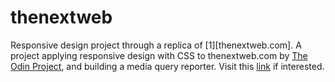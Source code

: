 # thenextweb
Responsive design project through a replica of [1][thenextweb.com].
A project applying responsive design with CSS to thenextweb.com by [The Odin Project][2], and building a media query reporter.
Visit this [link][3] if interested.

[1]:https://thenextweb.com/
[2]:http://www.theodinproject.com/courses/html5-and-css3/lessons/building-with-responsive-design
[3]:https://l0rdcafe.github.io/thenextweb
